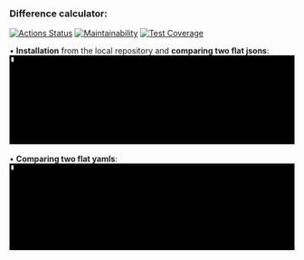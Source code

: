 ### Difference calculator:

[![Actions Status](https://github.com/Ingo-o/frontend-project-lvl2/workflows/hexlet-check/badge.svg)](https://github.com/Ingo-o/frontend-project-lvl2/actions) [![Maintainability](https://api.codeclimate.com/v1/badges/40944b2af766528bdb39/maintainability)](https://codeclimate.com/github/Ingo-o/frontend-project-lvl2/maintainability) [![Test Coverage](https://api.codeclimate.com/v1/badges/40944b2af766528bdb39/test_coverage)](https://codeclimate.com/github/Ingo-o/frontend-project-lvl2/test_coverage)

• **Installation** from the local repository and **comparing two flat jsons**:
![Alt Text](gif/install-and-compare-flat-jsons.gif)

• **Comparing two flat yamls**:
![Alt Text](gif/compare-flat-yamls.gif)
